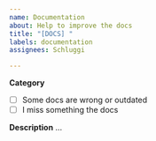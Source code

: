 ```yaml
---
name: Documentation
about: Help to improve the docs
title: "[DOCS] "
labels: documentation
assignees: Schluggi

---
```


**Category**
- [ ] Some docs are wrong or outdated
- [ ] I miss something the docs

**Description**
...

